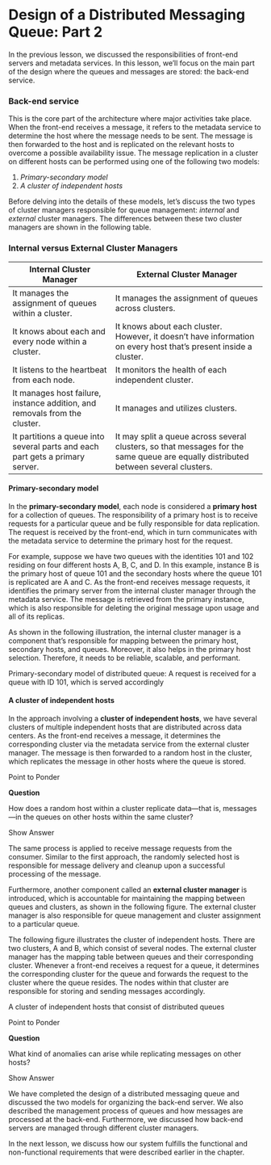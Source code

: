 # Design of a Distributed Messaging Queue: Part 2

In the previous lesson, we discussed the responsibilities of front-end servers and metadata services. In this lesson, we’ll focus on the main part of the design where the queues and messages are stored: the back-end service.

### Back-end service <a href="#back-end-service-0" id="back-end-service-0"></a>

This is the core part of the architecture where major activities take place. When the front-end receives a message, it refers to the metadata service to determine the host where the message needs to be sent. The message is then forwarded to the host and is replicated on the relevant hosts to overcome a possible availability issue. The message replication in a cluster on different hosts can be performed using one of the following two models:

1. _Primary-secondary model_
2. _A cluster of independent hosts_

Before delving into the details of these models, let’s discuss the two types of cluster managers responsible for queue management: _internal_ and _external_ cluster managers. The differences between these two cluster managers are shown in the following table.

### Internal versus External Cluster Managers

| **Internal Cluster Manager**                                                  | **External Cluster Manager**                                                                                                        |
| ----------------------------------------------------------------------------- | ----------------------------------------------------------------------------------------------------------------------------------- |
| It manages the assignment of queues within a cluster.                         | It manages the assignment of queues across clusters.                                                                                |
| It knows about each and every node within a cluster.                          | It knows about each cluster. However, it doesn’t have information on every host that’s present inside a cluster.                    |
| It listens to the heartbeat from each node.                                   | It monitors the health of each independent cluster.                                                                                 |
| It manages host failure, instance addition, and removals from the cluster.    | It manages and utilizes clusters.                                                                                                   |
| It partitions a queue into several parts and each part gets a primary server. | It may split a queue across several clusters, so that messages for the same queue are equally distributed between several clusters. |

#### Primary-secondary model <a href="#primary-secondary-model-0" id="primary-secondary-model-0"></a>

In the **primary-secondary model**, each node is considered a **primary host** for a collection of queues. The responsibility of a primary host is to receive requests for a particular queue and be fully responsible for data replication. The request is received by the front-end, which in turn communicates with the metadata service to determine the primary host for the request.

For example, suppose we have two queues with the identities 101 and 102 residing on four different hosts A, B, C, and D. In this example, instance B is the primary host of queue 101 and the secondary hosts where the queue 101 is replicated are A and C. As the front-end receives message requests, it identifies the primary server from the internal cluster manager through the metadata service. The message is retrieved from the primary instance, which is also responsible for deleting the original message upon usage and all of its replicas.

As shown in the following illustration, the internal cluster manager is a component that’s responsible for mapping between the primary host, secondary hosts, and queues. Moreover, it also helps in the primary host selection. Therefore, it needs to be reliable, scalable, and performant.

Primary-secondary model of distributed queue: A request is received for a queue with ID 101, which is served accordingly

#### A cluster of independent hosts <a href="#a-cluster-of-independent-hosts-0" id="a-cluster-of-independent-hosts-0"></a>

In the approach involving a **cluster of independent hosts**, we have several clusters of multiple independent hosts that are distributed across data centers. As the front-end receives a message, it determines the corresponding cluster via the metadata service from the external cluster manager. The message is then forwarded to a random host in the cluster, which replicates the message in other hosts where the queue is stored.

Point to Ponder

**Question**

How does a random host within a cluster replicate data—that is, messages—in the queues on other hosts within the same cluster?

Show Answer

The same process is applied to receive message requests from the consumer. Similar to the first approach, the randomly selected host is responsible for message delivery and cleanup upon a successful processing of the message.

Furthermore, another component called an **external cluster manager** is introduced, which is accountable for maintaining the mapping between queues and clusters, as shown in the following figure. The external cluster manager is also responsible for queue management and cluster assignment to a particular queue.

The following figure illustrates the cluster of independent hosts. There are two clusters, A and B, which consist of several nodes. The external cluster manager has the mapping table between queues and their corresponding cluster. Whenever a front-end receives a request for a queue, it determines the corresponding cluster for the queue and forwards the request to the cluster where the queue resides. The nodes within that cluster are responsible for storing and sending messages accordingly.

A cluster of independent hosts that consist of distributed queues

Point to Ponder

**Question**

What kind of anomalies can arise while replicating messages on other hosts?

Show Answer

We have completed the design of a distributed messaging queue and discussed the two models for organizing the back-end server. We also described the management process of queues and how messages are processed at the back-end. Furthermore, we discussed how back-end servers are managed through different cluster managers.

In the next lesson, we discuss how our system fulfills the functional and non-functional requirements that were described earlier in the chapter.
